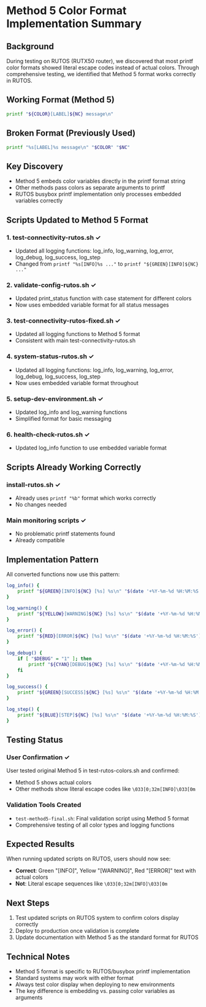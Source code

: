 # Method 5 Color Format Implementation Summary

## Background
During testing on RUTOS (RUTX50 router), we discovered that most printf color formats showed literal escape codes instead of actual colors. Through comprehensive testing, we identified that Method 5 format works correctly in RUTOS.

## Working Format (Method 5)
```bash
printf "${COLOR}[LABEL]${NC} message\n"
```

## Broken Format (Previously Used)
```bash
printf "%s[LABEL]%s message\n" "$COLOR" "$NC"
```

## Key Discovery
- Method 5 embeds color variables directly in the printf format string
- Other methods pass colors as separate arguments to printf
- RUTOS busybox printf implementation only processes embedded variables correctly

## Scripts Updated to Method 5 Format

### 1. test-connectivity-rutos.sh ✓
- Updated all logging functions: log_info, log_warning, log_error, log_debug, log_success, log_step
- Changed from `printf "%s[INFO]%s ..."` to `printf "${GREEN}[INFO]${NC} ..."`

### 2. validate-config-rutos.sh ✓
- Updated print_status function with case statement for different colors
- Now uses embedded variable format for all status messages

### 3. test-connectivity-rutos-fixed.sh ✓
- Updated all logging functions to Method 5 format
- Consistent with main test-connectivity-rutos.sh

### 4. system-status-rutos.sh ✓
- Updated all logging functions: log_info, log_warning, log_error, log_debug, log_success, log_step
- Now uses embedded variable format throughout

### 5. setup-dev-environment.sh ✓
- Updated log_info and log_warning functions
- Simplified format for basic messaging

### 6. health-check-rutos.sh ✓
- Updated log_info function to use embedded variable format

## Scripts Already Working Correctly

### install-rutos.sh ✓
- Already uses `printf "%b"` format which works correctly
- No changes needed

### Main monitoring scripts ✓
- No problematic printf statements found
- Already compatible

## Implementation Pattern

All converted functions now use this pattern:

```bash
log_info() {
    printf "${GREEN}[INFO]${NC} [%s] %s\n" "$(date '+%Y-%m-%d %H:%M:%S')" "$1"
}

log_warning() {
    printf "${YELLOW}[WARNING]${NC} [%s] %s\n" "$(date '+%Y-%m-%d %H:%M:%S')" "$1"
}

log_error() {
    printf "${RED}[ERROR]${NC} [%s] %s\n" "$(date '+%Y-%m-%d %H:%M:%S')" "$1" >&2
}

log_debug() {
    if [ "$DEBUG" = "1" ]; then
        printf "${CYAN}[DEBUG]${NC} [%s] %s\n" "$(date '+%Y-%m-%d %H:%M:%S')" "$1" >&2
    fi
}

log_success() {
    printf "${GREEN}[SUCCESS]${NC} [%s] %s\n" "$(date '+%Y-%m-%d %H:%M:%S')" "$1"
}

log_step() {
    printf "${BLUE}[STEP]${NC} [%s] %s\n" "$(date '+%Y-%m-%d %H:%M:%S')" "$1"
}
```

## Testing Status

### User Confirmation ✓
User tested original Method 5 in test-rutos-colors.sh and confirmed:
- Method 5 shows actual colors
- Other methods show literal escape codes like `\033[0;32m[INFO]\033[0m`

### Validation Tools Created
- `test-method5-final.sh`: Final validation script using Method 5 format
- Comprehensive testing of all color types and logging functions

## Expected Results

When running updated scripts on RUTOS, users should now see:
- **Correct**: Green "[INFO]", Yellow "[WARNING]", Red "[ERROR]" text with actual colors
- **Not**: Literal escape sequences like `\033[0;32m[INFO]\033[0m`

## Next Steps

1. Test updated scripts on RUTOS system to confirm colors display correctly
2. Deploy to production once validation is complete
3. Update documentation with Method 5 as the standard format for RUTOS

## Technical Notes

- Method 5 format is specific to RUTOS/busybox printf implementation
- Standard systems may work with either format
- Always test color display when deploying to new environments
- The key difference is embedding vs. passing color variables as arguments

